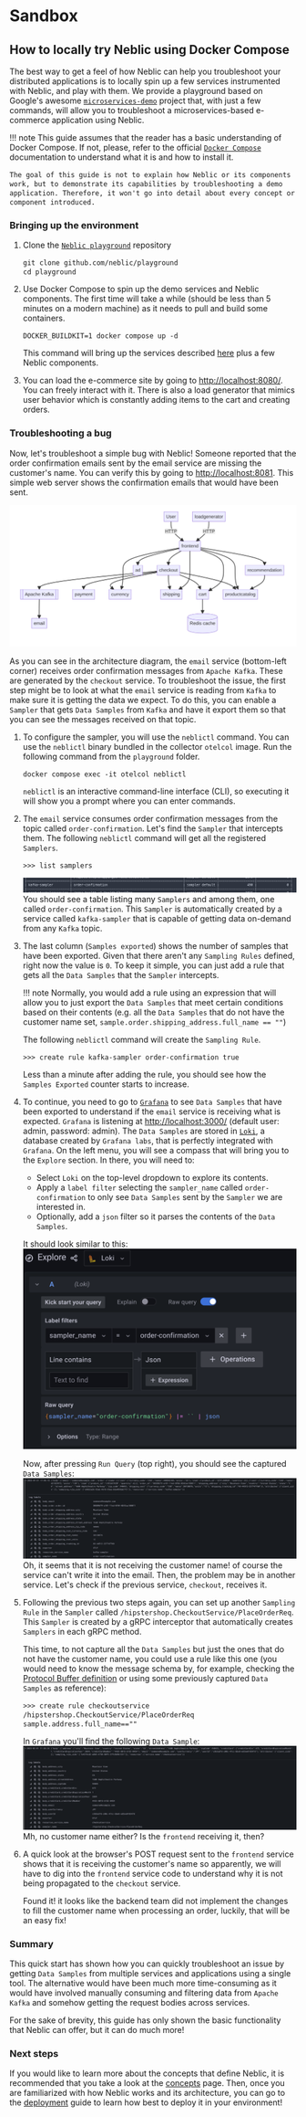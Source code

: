 # Sandbox

## How to locally try Neblic using Docker Compose

The best way to get a feel of how Neblic can help you troubleshoot your distributed applications is to locally spin up a few services instrumented with Neblic, and play with them. We provide a playground based on Google's awesome [`microservices-demo`](https://github.com/GoogleCloudPlatform/microservices-demo) project that, with just a few commands, will allow you to troubleshoot a microservices-based e-commerce application using Neblic.

!!! note
    This guide assumes that the reader has a basic understanding of Docker Compose. If not, please, refer to the official [`Docker Compose`](https://docs.docker.com/compose/) documentation to understand what it is and how to install it. 

    The goal of this guide is not to explain how Neblic or its components work, but to demonstrate its capabilities by troubleshooting a demo application. Therefore, it won't go into detail about every concept or component introduced.

### Bringing up the environment

1. Clone the [`Neblic playground`](https://github.com/neblic/playground) repository
    ``` shell
    git clone github.com/neblic/playground
    cd playground
    ```

2. Use Docker Compose to spin up the demo services and Neblic components. The first time will take a while (should be less than 5 minutes on a modern machine) as it needs to pull and build some containers.

    ``` shell
    DOCKER_BUILDKIT=1 docker compose up -d
    ```
    This command will bring up the services described [here](https://github.com/neblic/playground/tree/main/svc#architecture) plus a few Neblic components.

3. You can load the e-commerce site by going to [http://localhost:8080/](http://localhost:8080/). You can freely interact with it. There is also a load generator that mimics user behavior which is constantly adding items to the cart and creating orders.

### Troubleshooting a bug

Now, let's troubleshoot a simple bug with Neblic! Someone reported that the order confirmation emails sent by the email service are missing the customer's name. You can verify this by going to [http://localhost:8081](http://localhost:8081). This simple web server shows the confirmation emails that would have been sent.

![demo architecture diagram](../assets/imgs/demo-architecture-diagram.png)

As you can see in the architecture diagram, the `email` service (bottom-left corner) receives order confirmation messages from `Apache Kafka`. These are generated by the `checkout` service. To troubleshoot the issue, the first step might be to look at what the `email` service is reading from `Kafka` to make sure it is getting the data we expect. To do this, you can enable a `Sampler` that gets  `Data Samples` from `Kafka` and have it export them so that you can see the messages received on that topic.

1. To configure the sampler, you will use the `neblictl` command. You can use the `neblictl` binary bundled in the collector `otelcol` image. Run the following command from the `playground` folder.

    ```shell
    docker compose exec -it otelcol neblictl
    ```
    `neblictl` is an interactive command-line interface (CLI), so executing it will show you a prompt where you can enter commands.

2. The `email` service consumes order confirmation messages from the topic called `order-confirmation`. Let's find the `Sampler` that intercepts them. The following `neblictl` command will get all the registered `Samplers`.

    ```
    >>> list samplers
    ```
    ![kafka-sampler](../assets/imgs/neblictl-kafka-sampler.png)
    You should see a table listing many `Samplers` and among them, one called `order-confirmation`. This `Sampler` is automatically created by a service called `kafka-sampler` that is capable of getting data on-demand from any `Kafka` topic. 

3. The last column (`Samples exported`) shows the number of samples that have been exported. Given that there aren't any `Sampling Rules` defined, right now the value is `0`. To keep it simple, you can just add a rule that gets all the `Data Samples` that the `Sampler` intercepts. 

    !!! note 
        Normally, you would add a rule using an expression that will allow you to just export the `Data Samples` that meet certain conditions based on their contents (e.g. all the `Data Samples` that do not have the customer name set, `sample.order.shipping_address.full_name == ""`)

    The following `neblictl` command will create the `Sampling Rule`.
    ```
    >>> create rule kafka-sampler order-confirmation true
    ```
    Less than a minute after adding the rule, you should see how the `Samples Exported` counter starts to increase.

4. To continue, you need to go to [`Grafana`](https://grafana.com/grafana/) to see `Data Samples` that have been exported to understand if the `email` service is receiving what is expected. `Grafana` is listening at [http://localhost:3000/](http://localhost:3000/) (default user: admin, password: admin). The `Data Samples` are stored in [`Loki`](https://grafana.com/oss/loki/), a database created by `Grafana labs`, that is perfectly integrated with `Grafana`. On the left menu, you will see a compass that will bring you to the `Explore` section. In there, you will need to:
    * Select `Loki` on the top-level dropdown to explore its contents.
    * Apply a `label filter` selecting the `sampler_name` called `order-confirmation` to only see `Data Samples` sent by the `Sampler` we are interested in.
    * Optionally, add a `json` filter so it parses the contents of the `Data Samples`.

    It should look similar to this:
    ![grafana explore order-confirmation config](../assets/imgs/grafana-explore-order-confirmation-config.png)

    Now, after pressing `Run Query` (top right), you should see the captured `Data Samples`:
    ![grafana explore order-confirmation data sample](../assets/imgs/grafana-explore-order-confirmation-data-sample.png)
    Oh, it seems that it is not receiving the customer name! of course the service can't write it into the email. Then, the problem may be in another service. Let's check if the previous service, `checkout`, receives it.

6. Following the previous two steps again, you can set up another `Sampling Rule` in the `Sampler` called `/hipstershop.CheckoutService/PlaceOrderReq`. This `Sampler` is created by a gRPC interceptor that automatically creates `Samplers` in each gRPC method. 
    
    This time, to not capture all the `Data Samples` but just the ones that do not have the customer name, you could use a rule like this one (you would need to know the message schema by, for example, checking the [Protocol Buffer definition](https://github.com/neblic/playground/blob/main/svc/pb/demo.proto) or using some previously captured `Data Samples` as reference):
    ```
    >>> create rule checkoutservice /hipstershop.CheckoutService/PlaceOrderReq sample.address.full_name==""
    ```

    In `Grafana` you'll find the following `Data Sample`:
    ![checkout PlaceOrderReq sample](../assets/imgs/neblictl-checkout-PlaceOrderReq-sample.png)
    Mh, no customer name either? Is the `frontend` receiving it, then?

7. A quick look at the browser's POST request sent to the `frontend` service shows that it is receiving the customer's name so apparently, we will have to dig into the `frontend` service code to understand why it is not being propagated to the `checkout` service.

    Found it! it looks like the backend team did not implement the changes to fill the customer name when processing an order, luckily, that will be an easy fix!

### Summary

This quick start has shown how you can quickly troubleshoot an issue by getting `Data Samples` from multiple services and applications using a single tool. The alternative would have been much more time-consuming as it would have involved manually consuming and filtering data from `Apache Kafka` and somehow getting the request bodies across services.

For the sake of brevity, this guide has only shown the basic functionality that Neblic can offer, but it can do much more!

### Next steps

If you would like to learn more about the concepts that define Neblic, it is recommended that you take a look at the [concepts](../getting-started/concepts.md) page. Then, once you are familiarized with how Neblic works and its architecture, you can go to the [deployment](../getting-started/deployment.md) guide to learn how best to deploy it in your environment!
